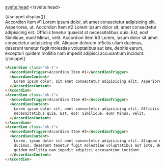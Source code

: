 <script>
  import Accordion from '$lib/accordion/accordion.svelte';
  import AccordionTrigger from '$lib/accordion/accordion-trigger.svelte';
	import AccordionContent from '$lib/accordion/accordion-content.svelte';
	import Mdsvex from '$lib/highlight/mdsvex.svelte';
</script>

<svelte:head>
	<title>Svelte Components - Accordion</title>
	<meta name="description" content="Svelte-Components" />
</svelte:head>

<Mdsvex title="Accordion" url="https://github.com/Zalcherei/svelte-components/tree/main/src/lib/accordion">
{#snippet display()}
<div class="w-full">
  <Accordion class="mb-1">
  	<AccordionTrigger>Accordion Item #1</AccordionTrigger>
  	<AccordionContent>
  		Lorem ipsum dolor, sit amet consectetur adipisicing elit. Asperiores, ut.
  	</AccordionContent>
  </Accordion>
  <Accordion class="mb-1">
  	<AccordionTrigger>Accordion Item #2</AccordionTrigger>
  	<AccordionContent>
  		Lorem ipsum dolor sit, amet consectetur adipisicing elit. Officiis tenetur quaerat at
  		necessitatibus quia. Est, eos! Similique, eum! Minus, velit.
  	</AccordionContent>
  </Accordion>
  <Accordion class="mb-1">
  	<AccordionTrigger>Accordion Item #3</AccordionTrigger>
  	<AccordionContent>
  		Lorem, ipsum dolor sit amet consectetur adipisicing elit. Aliquam dolorum officiis ullam
  		ducimus, deserunt tenetur fugit molestiae voluptatibus aut iste, debitis earum, excepturi
  		quidem mollitia nam impedit adipisci accusantium incidunt.
  	</AccordionContent>
  </Accordion>
</div>
{/snippet}

```html
<Accordion class="mb-1">
  <AccordionTrigger>Accordion Item #1</AccordionTrigger>
  <AccordionContent>
  	Lorem ipsum dolor, sit amet consectetur adipisicing elit. Asperiores, ut.
  </AccordionContent>
</Accordion>
<Accordion class="mb-1">
  <AccordionTrigger>Accordion Item #2</AccordionTrigger>
  <AccordionContent>
  	Lorem ipsum dolor sit, amet consectetur adipisicing elit. Officiis tenetur quaerat at
  	necessitatibus quia. Est, eos! Similique, eum! Minus, velit.
  </AccordionContent>
</Accordion>
<Accordion class="mb-1">
  <AccordionTrigger>Accordion Item #3</AccordionTrigger>
  <AccordionContent>
  	Lorem, ipsum dolor sit amet consectetur adipisicing elit. Aliquam dolorum officiis ullam
  	ducimus, deserunt tenetur fugit molestiae voluptatibus aut iste, debitis earum, excepturi
  	quidem mollitia nam impedit adipisci accusantium incidunt.
  </AccordionContent>
</Accordion>
```
</Mdsvex>
